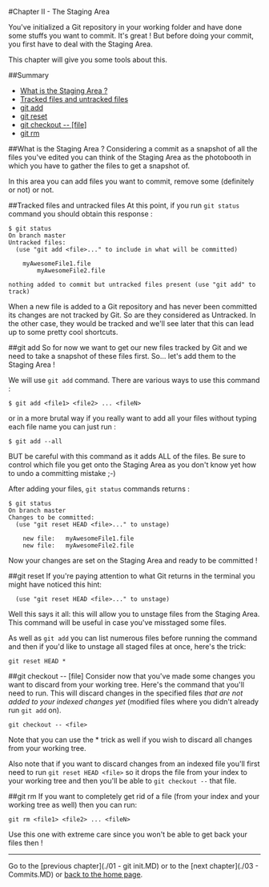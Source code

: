 #Chapter II - The Staging Area

You've initialized a Git repository in your working folder and have done some stuffs you want to commit. It's great ! But before doing your commit, you first have to deal with the Staging Area.

This chapter will give you some tools about this.

##Summary
 * [What is the Staging Area ?](#what-is-the-staging-area-)
 * [Tracked files and untracked files](#tracked-files-and-untracked-files)
 * [git add](#git-add)
 * [git reset](#git-reset)
 * [git checkout -- [file]](#git-checkout----file)
 * [git rm](#git-rm)

##What is the Staging Area ?
Considering a commit as a snapshot of all the files you've edited you can think of the Staging Area as the photobooth in which you have to gather the files to get a snapshot of.

In this area you can add files you want to commit, remove some (definitely or not) or not.

##Tracked files and untracked files
At this point, if you run `git status` command you should obtain this response :

```
$ git status
On branch master
Untracked files:
  (use "git add <file>..." to include in what will be committed)

	myAwesomeFile1.file
        myAwesomeFile2.file

nothing added to commit but untracked files present (use "git add" to track)
```

When a new file is added to a Git repository and has never been committed its changes are not tracked by Git. So are they considered as Untracked. In the other case, they would be tracked and we'll see later that this can lead up to some pretty cool shortcuts.

##git add
So for now we want to get our new files tracked by Git and we need to take a snapshot of these files first. So... let's add them to the Staging Area !

We will use `git add` command. There are various ways to use this command :

```
$ git add <file1> <file2> ... <fileN>
```

or in a more brutal way if you really want to add all your files without typing each file name you can just run :

```
$ git add --all
```

BUT be careful with this command as it adds ALL of the files. Be sure to control which file you get onto the Staging Area as you don't know yet how to undo a committing mistake ;-)

After adding your files, `git status` commands returns :

```
$ git status
On branch master
Changes to be committed:
  (use "git reset HEAD <file>..." to unstage)

	new file:   myAwesomeFile1.file
	new file:   myAwesomeFile2.file

```

Now your changes are set on the Staging Area and ready to be committed !

##git reset
If you're paying attention to what Git returns in the terminal you might have noticed this hint:

```
  (use "git reset HEAD <file>..." to unstage)
```

Well this says it all: this will allow you to unstage files from the Staging Area. This command will be useful in case you've misstaged some files.

As well as `git add` you can list numerous files before running the command and then if you'd like to unstage all staged files at once, here's the trick:

```
git reset HEAD *
```

##git checkout -- [file]
Consider now that you've made some changes you want to discard from your working tree. Here's the command that you'll need to run. This will discard changes in the specified files *that are not added to your indexed changes yet* (modified files where you didn't already run `git add` on).

```
git checkout -- <file>
```

Note that you can use the * trick as well if you wish to discard all changes from your working tree.

Also note that if you want to discard changes from an indexed file you'll first need to run `git reset HEAD <file>` so it drops the file from your index to your working tree and then you'll be able to `git checkout --` that file.

##git rm
If you want to completely get rid of a file (from your index and your working tree as well) then you can run:

```
git rm <file1> <file2> ... <fileN>
```

Use this one with extreme care since you won't be able to get back your files then !

---

Go to the [previous chapter](./01 - git init.MD) or to the [next chapter](./03 - Commits.MD) or [back to the home page](./README.MD).
